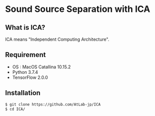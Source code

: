 Sound Source Separation with ICA
=================================

## What is ICA?
ICA means "Independent Computing Architecture".

## Requirement
- OS : MacOS Catallina 10.15.2
- Python 3.7.4
- TensorFlow 2.0.0

## Installation
```sh
$ git clone https://github.com/AtLab-jp/ICA
$ cd ICA/
```
